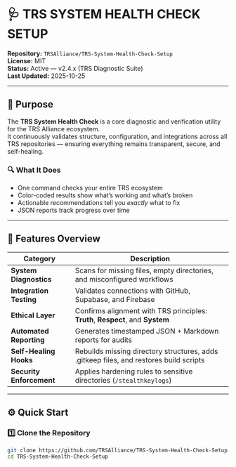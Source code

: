 # 🩺 TRS SYSTEM HEALTH CHECK SETUP  
**Repository:** `TRSAlliance/TRS-System-Health-Check-Setup`  
**License:** MIT  
**Status:** Active — v2.4.x (TRS Diagnostic Suite)  
**Last Updated:** 2025-10-25  

---

## 🚀 Purpose  
The **TRS System Health Check** is a core diagnostic and verification utility for the TRS Alliance ecosystem.  
It continuously validates structure, configuration, and integrations across all TRS repositories — ensuring everything remains transparent, secure, and self-healing.

### 🔍 What It Does
- One command checks your entire TRS ecosystem  
- Color-coded results show what’s working and what’s broken  
- Actionable recommendations tell you *exactly* what to fix  
- JSON reports track progress over time  

---

## 🧩 Features Overview  

| Category | Description |
|-----------|--------------|
| **System Diagnostics** | Scans for missing files, empty directories, and misconfigured workflows |
| **Integration Testing** | Validates connections with GitHub, Supabase, and Firebase |
| **Ethical Layer** | Confirms alignment with TRS principles: **Truth**, **Respect**, and **System** |
| **Automated Reporting** | Generates timestamped JSON + Markdown reports for audits |
| **Self-Healing Hooks** | Rebuilds missing directory structures, adds .gitkeep files, and restores build scripts |
| **Security Enforcement** | Applies hardening rules to sensitive directories (`/stealthkeylogs`) |

---

## ⚙️ Quick Start  

### 1️⃣ Clone the Repository
```bash
git clone https://github.com/TRSAlliance/TRS-System-Health-Check-Setup.git
cd TRS-System-Health-Check-Setup
